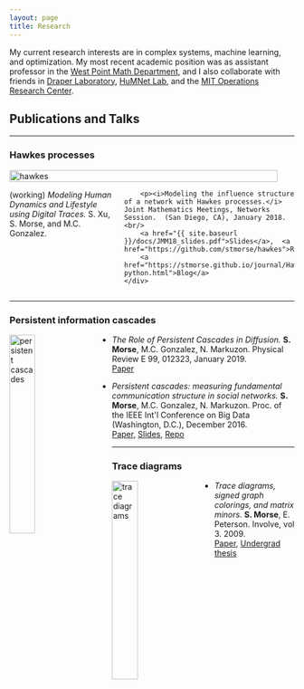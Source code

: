 ```yaml
---
layout: page
title: Research
---
```


My current research interests are in complex systems, machine learning, and optimization.  My most recent academic position was as assistant professor in the [West Point Math Department](https://www.usma.edu/math/SitePages/Math.aspx), and I also collaborate with friends in [Draper Laboratory](http://www.draper.com), [HuMNet Lab](http://humnetlab.mit.edu), and the [MIT Operations Research Center](https://orc.mit.edu).


## Publications and Talks

<hr>

### Hawkes processes

<div class="row">
    <div class="four columns">
        <img style="padding: 0 30px 0 0; float: left;" width="100%" src="{{ site.baseurl }}/images/example_multivar.png" alt="hawkes">
    </div>
    <div class="eight columns">
        <p>(working) <i>Modeling Human Dynamics and Lifestyle using Digital Traces.</i> S. Xu, S. Morse, and M.C. Gonzalez.</p>

        <p><i>Modeling the influence structure of a network with Hawkes processes.</i> Joint Mathematics Meetings, Networks Session.  (San Diego, CA), January 2018. <br/> 
        <a href="{{ site.baseurl }}/docs/JMM18_slides.pdf">Slides</a>,  <a href="https://github.com/stmorse/hawkes">Repo</a>,
        <a href="https://stmorse.github.io/journal/Hawkes-python.html">Blog</a>
    </div>
</div>

<hr>

### Persistent information cascades

<img style="padding: 0 30px 0 0; float: left;" width="30%" src="{{ site.baseurl }}/images/persistent.png" alt="persistent cascades">

- *The Role of Persistent Cascades in Diffusion.*  **S. Morse**, M.C. Gonzalez, N. Markuzon.  Physical Review E 99, 012323, January 2019. <br/>
<a href="{{ site.baseurl }}/docs/BigD348.pdf">Paper</a> 

- *Persistent cascades: measuring fundamental communication structure in social networks.* **S. Morse**, M.C. Gonzalez, N. Markuzon.  Proc. of the IEEE Int'l Conference on Big Data (Washington, D.C.), December 2016. <br/>
<a href="{{ site.baseurl }}/docs/BigD348.pdf">Paper</a>, <a href="{{ site.baseurl }}/docs/persistent-cascades-ieee.pdf">Slides</a>, <a href="https://github.com/stmorse/cascades">Repo</a>  


<hr>

### Trace diagrams

<img style="padding: 0 30px 0 0; float: left;" width="30%" src="{{ site.baseurl }}/images/diagrams.png" alt="trace diagrams">

- *Trace diagrams, signed graph colorings, and matrix minors.* **S. Morse**, E. Peterson. Involve, vol 3. 2009. <br/>
<a href="{{ site.baseurl }}/docs/tracediagrams.pdf">Paper</a>, <a href="{{ site.baseurl }}/docs/mainthesis.pdf">Undergrad thesis</a>

